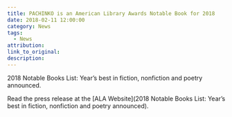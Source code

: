 ```yaml
---
title: PACHINKO is an American Library Awards Notable Book for 2018
date: 2018-02-11 12:00:00
category: News
tags:
  - News
attribution:
link_to_original:
description:
---
```


2018 Notable Books List: Year’s best in fiction, nonfiction and poetry announced.

Read the press release at the [ALA Website](2018 Notable Books List: Year’s best in fiction, nonfiction and poetry announced).